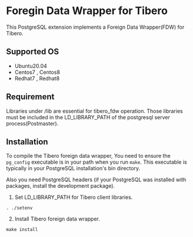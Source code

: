 Foregin Data Wrapper for Tibero
=============================== 

This PostgreSQL extension implements a Foreign Data Wrapper(FDW) for Tibero.

Supported OS
-------------
* Ubuntu20.04 <br>
* Centos7 , Centos8 <br>
* Redhat7 , Redhat8

Requirement 
------------

Libraries under <Supported OS system>/lib are essential for tibero_fdw operation.
Those libraries must be included in the LD_LIBRARY_PATH of the postgresql server process(Postmaster).

Installation 
--------------
  
To compile the Tibero foreign data wrapper, You need to ensure the `pg_config` executable is in your path when you run `make`. This executable is typically in your PostgreSQL installation's bin directory. 

Also you need PostgreSQL headers (if your PostgreSQL was installed with packages, install the development package).

1. Set LD_LIBRARY_PATH for Tibero client libraries.  
```
. ./setenv
```


2. Install Tibero foreign data wrapper.
```
make install 
```
